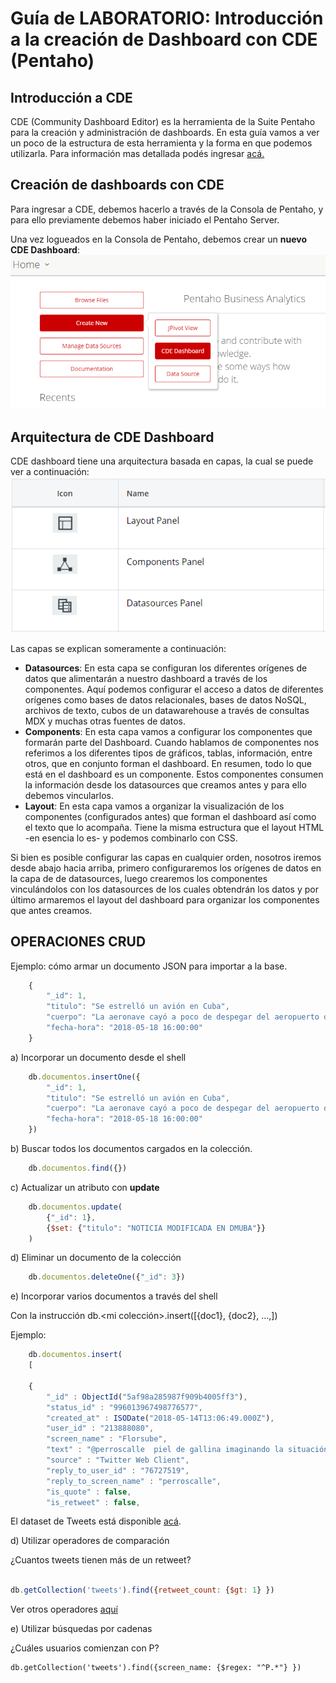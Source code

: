 # Guía de LABORATORIO: Introducción a la creación de Dashboard con CDE (Pentaho)

## Introducción a CDE
CDE (Community Dashboard Editor) es la herramienta de la Suite Pentaho para la creación y administración de dashboards. En esta guía vamos a ver un poco de la estructura de esta herramienta y la forma en que podemos utilizarla. Para información mas detallada podés ingresar [acá.](https://help.pentaho.com/Documentation/7.0/0R0/CTools/CDE_Dashboard_Overview)

## Creación de dashboards con CDE
Para ingresar a CDE, debemos hacerlo a través de la Consola de Pentaho, y para ello previamente debemos haber iniciado el Pentaho Server.

Una vez logueados en la Consola de Pentaho, debemos crear un __nuevo CDE Dashboard__:
![crear dashBoard](./imgs/CDE-newDashboard.png)

## Arquitectura de CDE Dashboard
CDE dashboard tiene una arquitectura basada en capas, la cual se puede ver a continuación:
![Capas CDE](./imgs/CDE-capas.png)

Las capas se explican someramente a continuación:
- __Datasources__: En esta capa se configuran los diferentes orígenes de datos que alimentarán a nuestro dashboard a través de los componentes. Aquí podemos configurar el acceso a datos de diferentes orígenes como bases de datos relacionales, bases de datos NoSQL, archivos de texto, cubos de un datawarehouse a través de consultas MDX y muchas otras fuentes de datos.
- __Components__: En esta capa vamos a configurar los componentes que formarán parte del Dashboard. Cuando hablamos de componentes nos referimos a los diferentes tipos de gráficos, tablas, información, entre otros, que en conjunto forman el dashboard. En resumen, todo lo que está en el dashboard es un componente. Estos componentes consumen la información desde los datasources que creamos antes y para ello debemos vincularlos.
- __Layout__: En esta capa vamos a organizar la visualización de los componentes (configurados antes) que forman el dashboard así como el texto que lo acompaña. Tiene la misma estructura que el layout HTML -en esencia lo es- y podemos combinarlo con CSS.

Si bien es posible configurar las capas en cualquier orden, nosotros iremos desde abajo hacia arriba, primero configuraremos los orígenes de datos en la capa de de datasources, luego crearemos los componentes vinculándolos con los datasources de los cuales obtendrán los datos y por último armaremos el layout del dashboard para organizar los componentes que antes creamos.

## OPERACIONES CRUD

Ejemplo: cómo armar un documento JSON para importar a la base.

```javascript
    { 
        "_id": 1,
        "titulo": "Se estrelló un avión en Cuba",
        "cuerpo": "La aeronave cayó a poco de despegar del aeropuerto de La Habana. Era un Boeing 737 de una compañía aérea subsidiaria de Cubana de Aviación. El presidente cubano Miguel Díaz-Canel se dirigió de inmediato al lugar del accidente.",
        "fecha-hora": "2018-05-18 16:00:00"
    }
```

a) Incorporar un documento desde el shell

```javascript
    db.documentos.insertOne({ 
        "_id": 1,
        "titulo": "Se estrelló un avión en Cuba",
        "cuerpo": "La aeronave cayó a poco de despegar del aeropuerto de La Habana. Era un Boeing 737 de una compañía aérea subsidiaria de Cubana de Aviación. El presidente cubano Miguel Díaz-Canel se dirigió de inmediato al lugar del accidente.",
        "fecha-hora": "2018-05-18 16:00:00"
    })
```    

b) Buscar todos los documentos cargados en la colección.
```javascript
    db.documentos.find({})
```

c) Actualizar un atributo con __update__

```javascript
    db.documentos.update(
        {"_id": 1},
        {$set: {"titulo": "NOTICIA MODIFICADA EN DMUBA"}}
    )
```

d) Eliminar un documento de la colección

```javascript
    db.documentos.deleteOne({"_id": 3})
```
    
e) Incorporar varios documentos a través del shell

Con la instrucción db.<mi colección>.insert([{doc1}, {doc2}, ...,])

Ejemplo:

```javascript
    db.documentos.insert(
    [
        
    {
        "_id" : ObjectId("5af98a285987f909b4005ff3"),
        "status_id" : "996013967498776577",
        "created_at" : ISODate("2018-05-14T13:06:49.000Z"),
        "user_id" : "213888080",
        "screen_name" : "Florsube",
        "text" : "@perroscalle  piel de gallina imaginando la situación de Alejandro!cada uno con sus montruos, jajaja, y nosotros preocupados por el dólar y la inflación! tiburón, qué buscas en la orilla?",
        "source" : "Twitter Web Client",
        "reply_to_user_id" : "76727519",
        "reply_to_screen_name" : "perroscalle",
        "is_quote" : false,
        "is_retweet" : false,
```

El dataset de Tweets está disponible [acá](https://raw.githubusercontent.com/dmuba/dmuba.github.io/master/Practicos/guias/tweets-dolar.json).

d) Utilizar operadores de comparación

¿Cuantos tweets tienen más de un retweet?

```javascript

db.getCollection('tweets').find({retweet_count: {$gt: 1} })

```
Ver otros operadores [aquí](https://docs.mongodb.com/manual/reference/operator/query-comparison/)

e) Utilizar búsquedas por cadenas

¿Cuáles usuarios comienzan con P?

    db.getCollection('tweets').find({screen_name: {$regex: "^P.*"} })

